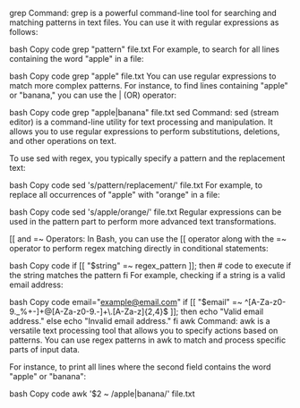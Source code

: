grep Command:
grep is a powerful command-line tool for searching and matching patterns in text files. You can use it with regular expressions as follows:

bash
Copy code
grep "pattern" file.txt
For example, to search for all lines containing the word "apple" in a file:

bash
Copy code
grep "apple" file.txt
You can use regular expressions to match more complex patterns. For instance, to find lines containing "apple" or "banana," you can use the | (OR) operator:

bash
Copy code
grep "apple\|banana" file.txt
sed Command:
sed (stream editor) is a command-line utility for text processing and manipulation. It allows you to use regular expressions to perform substitutions, deletions, and other operations on text.

To use sed with regex, you typically specify a pattern and the replacement text:

bash
Copy code
sed 's/pattern/replacement/' file.txt
For example, to replace all occurrences of "apple" with "orange" in a file:

bash
Copy code
sed 's/apple/orange/' file.txt
Regular expressions can be used in the pattern part to perform more advanced text transformations.

[[ and =~ Operators:
In Bash, you can use the [[ operator along with the =~ operator to perform regex matching directly in conditional statements:

bash
Copy code
if [[ "$string" =~ regex_pattern ]]; then
    # code to execute if the string matches the pattern
fi
For example, checking if a string is a valid email address:

bash
Copy code
email="example@email.com"
if [[ "$email" =~ ^[A-Za-z0-9._%+-]+@[A-Za-z0-9.-]+\.[A-Za-z]{2,4}$ ]]; then
    echo "Valid email address."
else
    echo "Invalid email address."
fi
awk Command:
awk is a versatile text processing tool that allows you to specify actions based on patterns. You can use regex patterns in awk to match and process specific parts of input data.

For instance, to print all lines where the second field contains the word "apple" or "banana":

bash
Copy code
awk '$2 ~ /apple|banana/' file.txt
